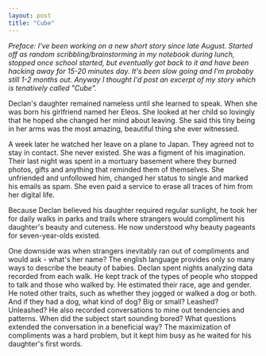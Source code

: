```yaml
---
layout: post
title: "Cube"
---
```


*Preface: I've been working on a new short story since late August. Started off as random scribbling/brainstorming in my notebook during lunch, stopped once school started, but eventually got back to it and have been hacking away for 15-20 minutes day. It's been slow going and I'm probaby still 1-2 months out. Anyway I thought I'd post an excerpt of my story which is tenatively called "Cube".*

Declan's daughter remained nameless until she learned to speak. When she was born his girlfriend named her Eleos. She looked at her child so lovingly that he hoped she changed her mind about leaving. She said this tiny being in her arms was the most amazing, beautiful thing she ever witnessed.

A week later he watched her leave on a plane to Japan. They agreed not to stay in contact. She never existed. She was a figment of his imagination. Their last night was spent in a mortuary basement where they burned photos, gifts and anything that reminded them of themselves. She unfriended and unfollowed him, changed her status to single and marked his emails as spam. She even paid a service to erase all traces of him from her digital life.

Because Declan believed his daughter required regular sunlight, he took her for daily walks in parks and trails where strangers would compliment his daughter's beauty and cuteness. He now understood why beauty pageants for seven-year-olds existed.

One downside was when strangers inevitably ran out of compliments and would ask - what's her name? The english language provides only so many ways to describe the beauty of babies. Declan spent nights analyzing data recorded from each walk. He kept track of the types of people who stopped to talk and those who walked by. He estimated their race, age and gender. He noted other traits, such as whether they jogged or walked a dog or both. And if they had a dog, what kind of dog? Big or small? Leashed? Unleashed? He also recorded conversations to mine out tendencies and patterns. When did the subject start sounding bored? What questions extended the conversation in a beneficial way? The maximization of compliments was a hard problem, but it kept him busy as he waited for his daughter's first words.